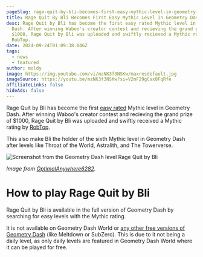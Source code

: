 ```yaml
---
pageSlug: rage-quit-by-bli-becomes-first-easy-mythic-level-in-geometry-dash
title: Rage Quit By Bli Becomes First Easy Mythic Level In Geometry Dash
desc: Rage Quit by Bli has become the first easy rated Mythic level in Geometry
  Dash. After winning Waboo's creator contest and recieving the grand prize of
  $1000, Rage Quit by Bli was uploaded and swiftly recieved a Mythic rating by
  RobTop.
date: 2024-09-24T01:09:38.046Z
tags:
  - news
  - featured
author: moldy
image: https://img.youtube.com/vi/mzNK3f3NSKw/maxresdefault.jpg
imageSource: https://youtu.be/mzNK3f3NSKw?si=V2mF29gCsx8FqRfe
affiliateLinks: false
hideAds: false
---
```

Rage Quit by Bli has become the first [easy rated](/posts/rate-standards/) Mythic level in Geometry Dash. After winning Waboo's creator contest and recieving the grand prize of $1000, Rage Quit by Bli was uploaded and swiftly received a Mythic rating by [RobTop](/posts/robtop-face-reveal-all-known-pictures-of-robtop-games/).

This also make Bli the holder of the sixth Mythic level in Geometry Dash after levels like Throat of the World, Astralith, and The Towerverse.

![Screenshot from the Geometry Dash level Rage Quit by Bli](https://external-preview.redd.it/rage-quit-by-bli-v0-aWo1NXN1eWhzZm9kMQuO4TpKHx_h4C4JjiY-_dXdAx4cHmY_QdwRaP1KjcYl.png?width=1080&crop=smart&format=pjpg&auto=webp&s=40e965c155e67eab99c65af7e893a34165b6bd98)

*Image from [OptimalAnywhere6282](https://www.reddit.com/r/geometrydash/comments/1ffcb7w/rage_quit_by_bli/).*

# How to play Rage Quit by Bli

Rage Quit by Bli is available in the full version of Geometry Dash by searching for easy levels with the Mythic rating.

It is not available on Geometry Dash World or [any other free versions of Geometry Dash](/posts/how-to-play-geometry-dash-lite-meltdown-world-subzero-for-free/) (like Meltdown or SubZero). This is due to it not being a daily level, as only daily levels are featured in Geometry Dash World where it can be played for free.